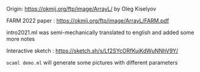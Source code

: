 Origin: https://okmij.org/ftp/image/ArrayL/ by Oleg Kiselyov

FARM 2022 paper : https://okmij.org/ftp/image/ArrayL/FARM.pdf

intro2021.ml was semi-mechanically translated to english and added some more notes

Interactive sketch : https://sketch.sh/s/Lf2SYcORfKujKdWuNNhV9Y/

`ocaml demo.ml` will generate some pictures with different parameters
